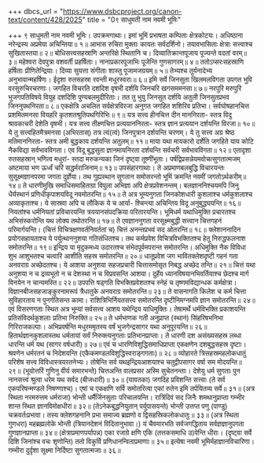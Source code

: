 +++
dbcs_url = "https://www.dsbcproject.org/canon-text/content/428/2025"
title = "0९ साधुमती नाम नवमी भूमिः"

+++
९ साधुमती नाम नवमी भूमिः।
उपक्रमगाथाः।
इमां भूमिं प्रभाषता कम्पिताः क्षेत्रकोटयः।
अधिष्ठाना नरेन्द्रस्य अप्रमेया अचिन्तिया॥ १॥
आभास रुचिरा मुक्ताः कायतः सर्वदर्शिनो।
तयावभासिताः क्षेत्राः सत्त्वाश्च सुखितास्तया॥ २॥
बोधिसत्त्वसहस्राणि अन्तरिक्षे स्थितानि च।
दिव्यातिक्रान्तपूजाय पूज्यन्ते वदतां वरम्॥ ३॥
महेश्वरा देवपुत्रा वशवर्ती प्रहर्षिताः।
नानाप्रकारपूजाभिः पूजेन्ति गुणसागरम्॥ ४॥
ततोऽप्सरःसहस्राणि हर्षिताः प्रीणितेन्द्रियाः।
दिव्या सुयत्ता संगीताः शास्तु पूजामजग्रयम्॥ ५॥
तेभ्यश्च तूर्यनादेभ्य अनुभावान्महर्षिणः।
ईदृशा रुतसहस्रा रवन्ती मधुरस्वराः॥ ६॥
इमि सर्वे जिनसुता खिलमलविगता
उपगत भुवि वरसुरुचिरचरणाः।
जगहित विचरति दशदिश वृषभी
दर्शयि जिनचरि खगसममनसा॥ ७॥
नरपुरि मरुपुरि भुजगपतिविषये
वियुह दशदिशि पुण्यबलमुदीरिताः।
तत तु भुयु जिनसुत दर्शयि अतुली
जिनसुतप्रभव जिननुपथनिरता॥ ८॥
एकक्षेत्रि अचलित सर्वक्षेत्रविरजा
अनुगत जगहित शशिरिव प्रतिभा।
सर्वघोषहानचित्त प्रशमितमनसा
वियहरि कृतशतश्रुतिपथगिरिभिः॥ ९॥
यत्र सत्त्व हीनचित्त दीन माननिरता-
स्तत्र विदु श्रावकाचरी देशेति वृषभी।
यत्र सत्त्व तीक्ष्णचित्त प्रत्ययाननिरता-
स्तत्र ज्ञान प्रत्ययान दर्शयन्ति विरजा॥ १०॥
ये तु सत्त्वहितमैत्रमनसा (अभिरतास्)
तत्र त्यं(त्वं) जिनपुत्रान दर्शयन्ति चरणम्।
ये तु सत्त्व अग्र श्रेष्ठ मतिमाननिरता-
स्तत्र अमी बुद्धकाय दर्शयन्ति अतुलम्॥ ११॥
माया यथा मायकारो दर्शेति जगहिते
याय कोटि नैकविद्या सर्वभावविगता।
एव विदू बुद्धसुता ज्ञानमायनिरता
दर्शयन्ति सर्वचरी सर्वभावविगता॥ १२॥
एतादृशा रुतसहस्रान् भणित्व मधुरां-
स्तदा मरुकन्यका जिनं दृष्ट्वा तूष्णींभूताः।
पर्षद्विप्रसन्नेयमवोचत्सुगतात्मजम्
अष्टमाया भण ऊर्ध्वं चरिं सद्धर्मराजिनाम्॥ १३॥
उपसंहारगाथाः।
ते अप्रमाणबलबुद्धि विचारयन्तः
सुसूक्ष्मज्ञानपरमा जगता दुर्ज्ञेया।
तथ गुह्यस्थान सुगतान समोसरन्तो
भूमिं क्रमन्ति नवमीं जगतोऽर्थकरीम्॥ १४॥
ते धारणीमुखि समाधिसमाहिताग्रा
विपुला अभिज्ञा अपि क्षेत्रप्रवेशनन्तम्।
बलज्ञाननिश्चयमपि जिनु धैर्यस्थानं
प्रणिधीकृपाशयविदू नवमोतरन्ति॥ १५॥
ते अत्र भूम्यनुगता जिनकोशधारी
कुशलाश्च धर्मकुशलाश्च अव्याकृताश्च।
ये सास्रवा अपि च लौकिक ये च आर्या-
श्चिन्त्या अचिन्तिय विदू अनुबुद्ध्ययन्ति॥ १६॥
नियतांश्च धर्मनियतां प्रविचारयन्ति
त्रययानसंपदक्रिया परितारयन्ति।
भूमिधर्म यथाधिमुक्ति प्रचारतश्च
अभिसंस्करोन्ति यथ लोक्य तथोतरन्ति॥ १७॥
ते एवज्ञाननुगता वरसूक्ष्मबुद्धी
सत्त्वान चित्तगहनं परिमार्गयन्ति।
(चित्तं विचित्रक्षणवर्तनिवर्ततां च)
चित्तं अनन्तप्रभवं सद ओतरन्ति॥ १८॥
क्लेशाननादिन प्रयोगसहायताश्च
ये पर्युत्थाननुशया गतिसंधितश्च।
तथ कर्मप्रवेश विचित्रविभक्तितश्च
हेतू निरुद्धफलनाश समोतरन्ति॥ १९॥
इन्द्रिय या मृदुकमध्य उदारतश्च
संभेदपूर्वमपरान्त समोतरन्ति।
अधिमुक्ति नैक विविधा शुभ आशुभतश्च
चत्वारि आशीति सहस्र समोतरन्ति॥ २०॥
धातूप्रवेश जग भावितक्लेशदृष्टी
गहनं गता अनवराग्र अच्छेदतश्च।
ये आशया अनुशया सहजप्रचारी
चित्तासमोसृत निबद्ध अच्छेद तन्ति॥ २१॥
चित्तं यथा अनुशया न च द्रव्यभूतो
न च देशस्था न च विप्रवसन्ति आशया।
दुर्हेय ध्यानविषयानभिवर्तियाश्च
छेदश्च मार्ग विनयेन न चान्यमस्ति॥ २२॥
उपपत्ति षड्गति विभक्तिप्रवेशतश्च
स्नेहं च तृष्णमविद्यान्धक कर्मक्षेत्रा।
विज्ञानबीजसहजाङ्कुरनामरूपं
त्रैधातुके अनवराग्र समोतरन्ति॥ २३॥
ते वासनागति किलेश च कर्म चित्ता
सुविहारताय न पुनर्गतिसन्त कामा।
राशित्रिभिर्नियतसत्त्व समोतरन्ति
दृष्टीनिमग्नमपि ज्ञान समोतरन्ति॥ २४॥
एवं विसरणगताः स्थित अत्र भूम्यां
सर्वसत्त्व आशय यथेन्द्रिय याधिमुक्तिः।
तेषामर्थे धर्मविभक्ति प्रकाशयन्ति
प्रतिसंविदर्थकुशलाः प्रतिभा निरुक्ति॥ २५॥
ते धर्मभाणक गती अनुप्राप्त (स्थानं)
सिंहरिषभनिभा गिरिराजकल्पाः।
अभिप्रवर्षन्ति मधुरममृतस्य वर्षं
भुजगेन्द्रसागर यथा अनुपूरयन्ति॥ २६॥
हितार्थज्ञानकुशलास्तथ धर्मतायां
सर्वं निरुक्त्यनुगताः प्रतिभानप्राप्ताः।
ते धारणी दश असंख्यसहस्र लब्धा
धारन्ति धर्म यथ (सागर वर्षधारी)॥ २७॥
एवं च धारणिविशुद्धिसमाधिप्राप्ता
एकक्षणेन दशबुद्धसहस्र दृष्टाः।
श्रवणेन धर्मरतनं च निदेशयन्ति
(एकैकमण्डलविशुद्धिस्वराङ्गगताः)॥ २८॥
व्योहारते त्रिसहस्रमहलोकधातुं
परिशेष सत्त्व विविधास्त्रयरतनेभ्यः।
तोषेन्ति सर्व यथ‍इन्द्रियआशयाश्च
चतुद्वीपसागर वर्षा सम मोदयन्ति॥ २९॥
(भूयोत्तरिं गुणिनु वीर्य समारभन्ते)
चित्त‍अन्ति वालप्रसर अस्मि सुचेतनन्ताः।
देशेयु धर्म सुगताः पुन नानसत्त्वं
श्रुत्वा धरेम यथ सर्वद (बीजधारी)॥ ३०॥
(यावतका) जगदिह प्रविशन्ति सत्त्वाः
(ते सर्व एकपरिषन्मण्डले निषण्णाश्च)।
एषां च एकक्षणि सर्वि समोतरित्वा
एकां रुतेन इमि तर्पयितव्य सर्वे॥ ३१॥
(अत्र स्थिता नरमरुत्तम धर्मराजा)
भोन्ती धर्मैर्जिनसुताः परिचालयन्ति।
रात्रिंदिवं सद जिनैः शमथानुप्राप्ता
गम्भीर शान्त स्थित ज्ञानविमोक्षधीरा॥ ३२॥
(तेऽनेकबुद्धनियुतान् पर्युपासयन्ते)
भोन्ती उत्तप्त पणु (पाण्डु) चक्रवर्तःप्रभावा।
तस्य क्लेशगहनानि प्रभा समाज्य
ब्रह्मणो व द्विसहस्रिकलोकधातुः॥ ३३॥
(अत्र स्थिता गुणधरा) महब्रह्मलोके
भोन्ती (त्रियानदेशनं विदितानुभावा।)
यं चैवमारभति सर्वजगद्धिताय
सर्वज्ञज्ञानुपगता गुणज्ञानप्राप्ता॥ ३४॥
(क्षेत्राप्रमाणपर्यापन्न) एका रजाग्रे
क्षणि एकि (तत्तकसमाधि उ)पेन्ति धीराः।
(दृष्ट्वा सर्वे दिशि जिनांश्च वचः शृणोन्ति)
ततो विकुर्वि प्रणिधानन्विताप्रमाणाः॥ ३५॥
इत्येषा नवमी भूमिर्महाज्ञानविचारिणा।
गम्भीरा दुर्दृशा सूक्ष्मा निर्दिष्टा सुगतात्मजाः॥ ३६॥

